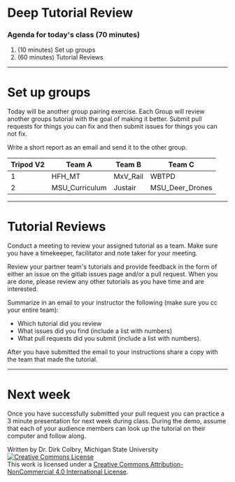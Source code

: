 # Deep Tutorial Review 



### Agenda for today's class (70 minutes)

1. (10 minutes) Set up groups
2. (60 minutes) Tutorial Reviews

----

# Set up groups

Today will be another group pairing exercise.  Each Group will review another groups tutorial with the goal of making it better. Submit pull requests for things you can fix and then submit issues for things you can not fix. 

Write a short report as an email and send it to the other group.

| Tripod V2 | Team A | Team B | Team C |
|--------|--------|--------|--------|
| 1 | HFH_MT | MxV_Rail | WBTPD |
| 2 | MSU_Curriculum | Justair | MSU_Deer_Drones |

----

# Tutorial Reviews

Conduct a meeting to review your assigned tutorial as a team. Make sure you have a timekeeper, facilitator and note taker for your meeting.

Review your partner team's tutorials and provide feedback in the form of either an issue on the gitlab issues page and/or a pull request.  When you are done, please review any other tutorials as you have time and are interested.

Summarize in an email to your instructor the following (make sure you cc your entire team):

- Which tutorial did you review
- What issues did you find (include a list with numbers)
- What pull requests did you submit (include a list with numbers).

After you have submitted the email to your instructions share a copy with the team that made the tutorial. 

--- 

# Next week

Once you have successfully submitted your pull request you can practice a 3 minute presentation for next week during class. During the demo, assume that each of your audience members can look up the tutorial on their computer and follow along. 

Written by Dr. Dirk Colbry, Michigan State University
<a rel="license" href="http://creativecommons.org/licenses/by-nc/4.0/"><img alt="Creative Commons License" style="border-width:0" src="https://i.creativecommons.org/l/by-nc/4.0/88x31.png" /></a><br />This work is licensed under a <a rel="license" href="http://creativecommons.org/licenses/by-nc/4.0/">Creative Commons Attribution-NonCommercial 4.0 International License</a>.
